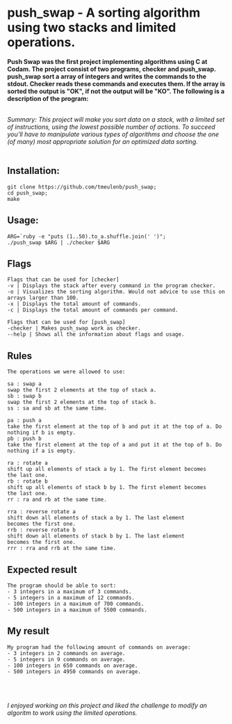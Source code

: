 # push_swap - A sorting algorithm using two stacks and limited operations.

__Push Swap was the first project implementing algorithms using C at Codam. 
The project consist of two programs, checker and push_swap. push_swap sort a array of integers and writes the commands to the stdout. Checker reads these commands and executes them. If the array is sorted the output is "OK", if not the output will be "KO".
The following is a description of the program:__

 </br>
<em>Summary:
This project will make you sort data on a stack, with a limited set of instructions, using
the lowest possible number of actions. To succeed you’ll have to manipulate various
types of algorithms and choose the one (of many) most appropriate solution for an
optimized data sorting.</em>
</br>
</br>

## Installation:

```
git clone https://github.com/tmeulenb/push_swap; 
cd push_swap; 
make
```

## Usage:
```
ARG=`ruby -e "puts (1..50).to_a.shuffle.join(' ')"; 
./push_swap $ARG | ./checker $ARG
```

## Flags
```
Flags that can be used for [checker]
-v | Displays the stack after every command in the program checker.
-o | Visualizes the sorting algorithm. Would not advice to use this on arrays larger than 100.
-x | Displays the total amount of commands.
-c | Displays the total amount of commands per command.

Flags that can be used for [push_swap]
-checker | Makes push_swap work as checker.
--help | Shows all the information about flags and usage.
```

## Rules
```
The operations we were allowed to use:

sa : swap a 
swap the first 2 elements at the top of stack a.
sb : swap b
swap the first 2 elements at the top of stack b.
ss : sa and sb at the same time.

pa : push a
take the first element at the top of b and put it at the top of a. Do
nothing if b is empty.
pb : push b
take the first element at the top of a and put it at the top of b. Do
nothing if a is empty.

ra : rotate a
shift up all elements of stack a by 1. The first element becomes
the last one.
rb : rotate b
shift up all elements of stack b by 1. The first element becomes
the last one.
rr : ra and rb at the same time.

rra : reverse rotate a
shift down all elements of stack a by 1. The last element
becomes the first one.
rrb : reverse rotate b
shift down all elements of stack b by 1. The last element
becomes the first one.
rrr : rra and rrb at the same time.

```

## Expected result
```
The program should be able to sort:
- 3 integers in a maximum of 3 commands.
- 5 integers in a maximum of 12 commands. 
- 100 integers in a maximum of 700 commands. 
- 500 integers in a maximum of 5500 commands.
```


## My result
```
My program had the following amount of commands on average:
- 3 integers in 2 commands on average.
- 5 integers in 9 commands on average.
- 100 integers in 650 commands on average.
- 500 integers in 4950 commands on average.
```
</br>
</br>

<em>I enjoyed working on this project and liked the challenge to modify an algoritm to work using the limited operations.</em>

